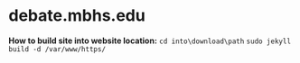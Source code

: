 # debate.mbhs.edu

**How to build site into website location:**
`cd into\download\path`
`sudo jekyll build -d /var/www/https/`
